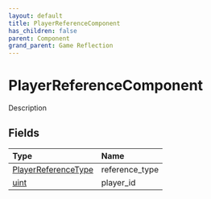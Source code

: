 ```yaml
---
layout: default
title: PlayerReferenceComponent
has_children: false
parent: Component
grand_parent: Game Reflection
---
```

# PlayerReferenceComponent
Description 

## Fields

| Type | Name |
|:----------|:--------------|
| [PlayerReferenceType](/riftbreaker-wiki/docs/game-reflection/classes/player_reference_type/) | reference_type |
| [uint](/riftbreaker-wiki/docs/game-reflection/components/uint/) | player_id |

